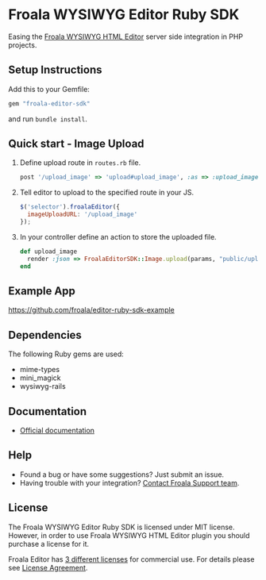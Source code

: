 # Froala WYSIWYG Editor Ruby SDK

Easing the [Froala WYSIWYG HTML Editor](https://github.com/froala/wysiwyg-editor) server side integration in PHP projects.


## Setup Instructions

Add this to your Gemfile:

```ruby
gem "froala-editor-sdk"
```

and run `bundle install`.



## Quick start - Image Upload

1. Define upload route in `routes.rb` file.

   ```ruby
   post '/upload_image' => 'upload#upload_image', :as => :upload_image
   ```

2. Tell editor to upload to the specified route in your JS.

   ```javascript
   $('selector').froalaEditor({
     imageUploadURL: '/upload_image'
   });
   ```

3. In your controller define an action to store the uploaded file.

   ```ruby
   def upload_image
     render :json => FroalaEditorSDK::Image.upload(params, "public/uploads/images/")
   end
   ```

## Example App
https://github.com/froala/editor-ruby-sdk-example 

## Dependencies

The following Ruby gems are used:

- mime-types
- mini_magick
- wysiwyg-rails


## Documentation

- [Official documentation](https://www.froala.com/wysiwyg-editor/docs/sdks/ruby)


## Help

- Found a bug or have some suggestions? Just submit an issue.
- Having trouble with your integration? [Contact Froala Support team](http://froala.dev/wysiwyg-editor/contact).


## License

The Froala WYSIWYG Editor Ruby SDK is licensed under MIT license. However, in order to use Froala WYSIWYG HTML Editor plugin you should purchase a license for it.

Froala Editor has [3 different licenses](http://froala.com/wysiwyg-editor/pricing) for commercial use. For details please see [License Agreement](http://froala.com/wysiwyg-editor/terms).
